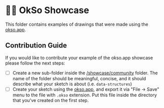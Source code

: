 # ✍🏻 OkSo Showcase

This folder contains examples of drawings that were made using the [okso.app](https://okso.app).

## Contribution Guide

If you would like to contribute your example of the okso.app showcase please follow the next steps:

- [ ] Create a new sub-folder inside the [/showcase/community](./community/) folder. The name of the folder should be meaningful, concise, and it should describe what your sketch is about (i.e. `data-structures`)
- [ ] Create your sketch using the [okso.app](https://okso.app), and export it via "File -> Save" menu to the file with `.okso` extension. Put this file inside the directory that you've created on the first step.